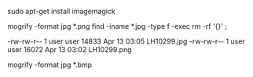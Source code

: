 sudo apt-get install imagemagick

mogrify -format jpg *.png
find -iname *.jpg -type f -exec rm -rf '{}' \;

-rw-rw-r--  1 user user  14833 Apr 13 03:05 LH10299.jpg
-rw-rw-r--  1 user user  16072 Apr 13 03:02 LH10299.png


mogrify -format jpg *.bmp

